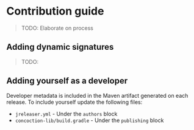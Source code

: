 # Contribution guide

> TODO: Elaborate on process

## Adding dynamic signatures

> TODO: 

## Adding yourself as a developer

Developer metadata is included in the Maven artifact generated on each release.
To include yourself update the following files:

- `jreleaser.yml` - Under the `authors` block
- `concoction-lib/build.gradle` - Under the `publishing` block
